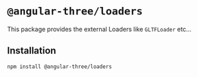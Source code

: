 # `@angular-three/loaders`

This package provides the external Loaders like `GLTFLoader` etc...

## Installation

```shell
npm install @angular-three/loaders
```
